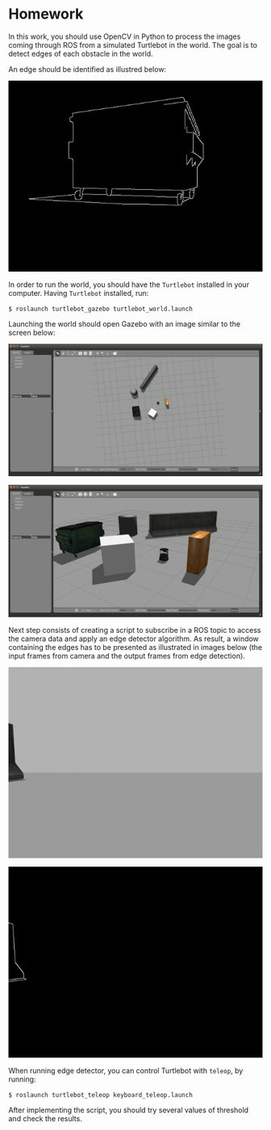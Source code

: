# Homework 

In this work, you should use OpenCV in Python to process the images coming through ROS from a simulated Turtlebot in the world. The goal is to detect edges of each obstacle in the world.

An edge should be identified as illustred below:

![Edges](edges.jpg)

In order to run the world, you should have the `Turtlebot` installed in your computer. Having `Turtlebot` installed, run:

```
$ roslaunch turtlebot_gazebo turtlebot_world.launch
```

Launching the world should open Gazebo with an image similar to the screen below:

![Turtlebot](turtlebot.png)

![Turtlebot_zoom](turtlebot_2.png)

Next step consists of creating a script to subscribe in a ROS topic to access the camera data and apply an edge detector algorithm. As result, a window containing the edges has to be presented as illustrated in images below (the input frames from camera and the output frames from edge detection).

![Raw_images](turtlebot_raw.gif)

![Edge_images](turtlebot_edges.gif)

When running edge detector, you can control Turtlebot with `teleop`, by running:

```
$ roslaunch turtlebot_teleop keyboard_teleop.launch
```

After implementing the script, you should try several values of threshold and check the results.
